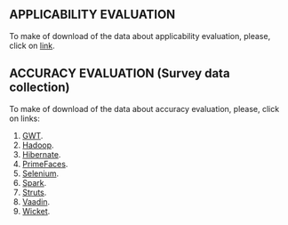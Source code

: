## APPLICABILITY EVALUATION
To make of download of the data about applicability evaluation, please, click on [link](https://github.com/johnatan-si/icgse-2019/blob/master/Survey-Git.zip?raw=true).

## ACCURACY EVALUATION (Survey data collection)
To make of download of the data about accuracy evaluation, please, click on links: 
1. [GWT](https://github.com/johnatan-si/icgse-2019/blob/master/Survey-Git.zip?raw=true).
2. [Hadoop](https://github.com/johnatan-si/icgse-2019/blob/master/Survey-Git.zip?raw=true).
3. [Hibernate](https://github.com/johnatan-si/icgse-2019/blob/master/Survey-Git.zip?raw=true).
4. [PrimeFaces](https://github.com/johnatan-si/icgse-2019/blob/master/Survey-Git.zip?raw=true).
5. [Selenium](https://github.com/johnatan-si/icgse-2019/blob/master/Survey-Git.zip?raw=true).
6. [Spark](https://github.com/johnatan-si/icgse-2019/blob/master/Survey-Git.zip?raw=true).
7. [Struts](https://github.com/johnatan-si/icgse-2019/blob/master/Survey-Git.zip?raw=true).
8. [Vaadin](https://github.com/johnatan-si/icgse-2019/blob/master/Survey-Git.zip?raw=true).
9. [Wicket](https://github.com/johnatan-si/icgse-2019/blob/master/Survey-Git.zip?raw=true).



